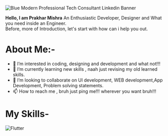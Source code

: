 ![Blue Modern Professional Tech Consultant Linkedin Banner](https://user-images.githubusercontent.com/64277081/161705919-996a58b0-833b-4586-bdba-3710c5f431c6.png)



**Hello, I am Prakhar Mishra**
An Enthusiastic Developer, Designer and What you need inside an Engineer.</br>
Before, more of Introduction, let's start with how can i help you out.</br>
                                             
# About Me:-</br>
- 👀 I’m interested in coding, designing and development and what not!!!
- 🌱 I’m currently learning new skills , naah just revising my old learned skills.
- 💞️ I’m looking to collaborate on UI development, WEB development,App Development, Problem solving statements.
- 📫 How to reach me , bruh just ping me!!! wherever you want bruh!!!


# My Skills-</br>
![Flutter](https://img.shields.io/badge/Flutter-%2302569B.svg?style=for-the-badge&logo=Flutter&logoColor=white)
